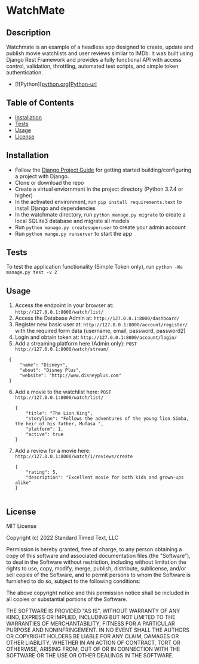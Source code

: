 # WatchMate

## Description
Watchmate is an example of a headless app designed to create, update and publish movie watchlists and user reviews similar to IMDb.   It was built using Django Rest Framework and provides a fully functional API with access control, validation, throttling, automated test scripts, and simple token authentication.

* [![Python][[python.org]][Python-url]

## Table of Contents

- [Installation](#installation)
- [Tests](#tests)
- [Usage](#usage)
- [License](#license)

## Installation

- Follow the [Django Project Guide](https://docs.djangoproject.com/en/4.1/intro/install/) for getting started building/configuring a project with Django. 
- Clone or download the repo
- Create a virtual enviornment in the project directory (Python 3.7.4 or higher) 
- In the activated environment, run `pip install requirements.text` to install Django and dependencies
- In the watchmate directory, run `python manage.py migrate` to create a local SQLite3 database and migrate all models
- Run `python manage.py createsuperuser` to create your admin account
- Run `python mange.py runserver` to start the app


## Tests

To test the application functionality (Simple Token only), run `python -Wa manage.py test -v 2`

## Usage

1.  Access the endpoint in your browser at: `http://127.0.0.1:8000/watch/list/`
2.  Access the Database Admin  at: `http://127.0.0.1:8000/dashboard/`
3.  Register new basic user at: `http://127.0.0.1:8000/account/register/` with the required form data (username, email, password, password2)
4.  Login and obtain token at:  `http://127.0.0.1:8000/account/login/`
5.  Add a streaming platform here (Admin only): `POST http://127.0.0.1:8000/watch/stream/`
   ```
    {
        "name": "Disney+",
        "about": "Disney Plus",
        "website": "http://www.disneyplus.com"
    }
   ```
6.  Add a movie to the watchlist here: `POST http://127.0.0.1:8000/watch/list/`
    ```
    {
        "title": "The Lion King",
        "storyline": "Follows the adventures of the young lion Simba, the heir of his father, Mufasa ",
        "platform": 1,
        "active": true
    }

7.  Add a review for a movie here:  `http://127.0.0.1:8000/watch/1/reviews/create`
    ```
    {
        "rating": 5,
        "description": "Excellent movie for both kids and grown-ups alike"
    }


## License

MIT License

Copyright (c) 2022 Standard Timed Text, LLC

Permission is hereby granted, free of charge, to any person obtaining a copy
of this software and associated documentation files (the "Software"), to deal
in the Software without restriction, including without limitation the rights
to use, copy, modify, merge, publish, distribute, sublicense, and/or sell
copies of the Software, and to permit persons to whom the Software is
furnished to do so, subject to the following conditions:

The above copyright notice and this permission notice shall be included in all
copies or substantial portions of the Software.

THE SOFTWARE IS PROVIDED "AS IS", WITHOUT WARRANTY OF ANY KIND, EXPRESS OR
IMPLIED, INCLUDING BUT NOT LIMITED TO THE WARRANTIES OF MERCHANTABILITY,
FITNESS FOR A PARTICULAR PURPOSE AND NONINFRINGEMENT. IN NO EVENT SHALL THE
AUTHORS OR COPYRIGHT HOLDERS BE LIABLE FOR ANY CLAIM, DAMAGES OR OTHER
LIABILITY, WHETHER IN AN ACTION OF CONTRACT, TORT OR OTHERWISE, ARISING FROM,
OUT OF OR IN CONNECTION WITH THE SOFTWARE OR THE USE OR OTHER DEALINGS IN THE
SOFTWARE.

<!-- MARKDOWN LINKS & IMAGES -->
<!-- https://www.markdownguide.org/basic-syntax/#reference-style-links -->
[contributors-shield]: https://img.shields.io/github/contributors/othneildrew/Best-README-Template.svg?style=for-the-badge
[contributors-url]: https://github.com/othneildrew/Best-README-Template/graphs/contributors
[forks-shield]: https://img.shields.io/github/forks/othneildrew/Best-README-Template.svg?style=for-the-badge
[forks-url]: https://github.com/othneildrew/Best-README-Template/network/members
[stars-shield]: https://img.shields.io/github/stars/othneildrew/Best-README-Template.svg?style=for-the-badge
[stars-url]: https://github.com/othneildrew/Best-README-Template/stargazers
[issues-shield]: https://img.shields.io/github/issues/othneildrew/Best-README-Template.svg?style=for-the-badge
[issues-url]: https://github.com/othneildrew/Best-README-Template/issues
[license-shield]: https://img.shields.io/github/license/othneildrew/Best-README-Template.svg?style=for-the-badge
[license-url]: https://github.com/othneildrew/Best-README-Template/blob/master/LICENSE.txt
[linkedin-shield]: https://img.shields.io/badge/-LinkedIn-black.svg?style=for-the-badge&logo=linkedin&colorB=555
[linkedin-url]: https://linkedin.com/in/othneildrew
[product-screenshot]: images/screenshot.png
[Next.js]: https://img.shields.io/badge/next.js-000000?style=for-the-badge&logo=nextdotjs&logoColor=white
[Next-url]: https://nextjs.org/
[Python.org]: https://img.shields.io/badge/Python-3776AB?style=for-the-badge&logo=python&logoColor=white
[Python-url]: https://www.python.org/
[React.js]: https://img.shields.io/badge/React-20232A?style=for-the-badge&logo=react&logoColor=61DAFB
[React-url]: https://reactjs.org/
[Vue.js]: https://img.shields.io/badge/Vue.js-35495E?style=for-the-badge&logo=vuedotjs&logoColor=4FC08D
[Vue-url]: https://vuejs.org/
[Angular.io]: https://img.shields.io/badge/Angular-DD0031?style=for-the-badge&logo=angular&logoColor=white
[Angular-url]: https://angular.io/
[Svelte.dev]: https://img.shields.io/badge/Svelte-4A4A55?style=for-the-badge&logo=svelte&logoColor=FF3E00
[Svelte-url]: https://svelte.dev/
[Laravel.com]: https://img.shields.io/badge/Laravel-FF2D20?style=for-the-badge&logo=laravel&logoColor=white
[Laravel-url]: https://laravel.com
[Bootstrap.com]: https://img.shields.io/badge/Bootstrap-563D7C?style=for-the-badge&logo=bootstrap&logoColor=white
[Bootstrap-url]: https://getbootstrap.com
[JQuery.com]: https://img.shields.io/badge/jQuery-0769AD?style=for-the-badge&logo=jquery&logoColor=white
[JQuery-url]: https://jquery.com 




